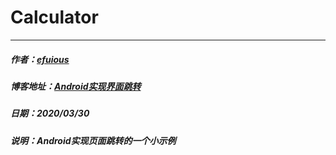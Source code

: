 # Calculator
---
##### 作者：[efuious](https://blog.csdn.net/efuious)
##### 博客地址：[Android实现界面跳转](https://blog.csdn.net/efuious/article/details/105201229)
##### 日期：2020/03/30
##### 说明：Android实现页面跳转的一个小示例
